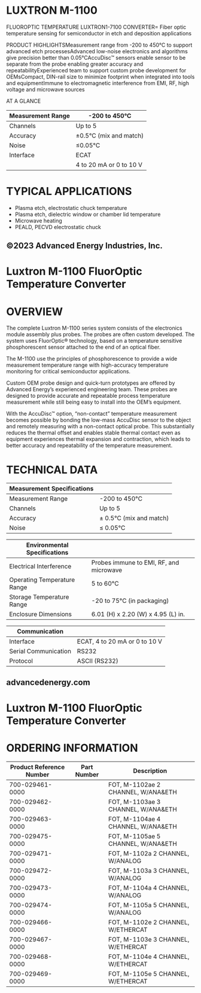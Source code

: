# LUXTRON M-1100

FLUOROPTIC TEMPERATURE LUXTRON1-7100 CONVERTER= Fiber optic temperature sensing for semiconductor in etch and deposition applications

PRODUCT HIGHLIGHTSMeasurement range from -200 to 450°C to support advanced etch processesAdvanced low-noise electronics and algorithms give precision better than 0.05°CAccuDisc™ sensors enable sensor to be separate from the probe enabling greater accuracy and repeatabilityExperienced team to support custom probe development for OEMsCompact, DIN-rail size to minimize footprint when integrated into tools and equipmentImmune to electromagnetic interference from EMI, RF, high voltage and microwave sources

AT A GLANCE

|Measurement Range|-200 to 450°C|
|---|---|
|Channels|Up to 5|
|Accuracy|±0.5°C (mix and match)|
|Noise|≤0.05°C|
|Interface|ECAT|
| |4 to 20 mA or 0 to 10 V|

# TYPICAL APPLICATIONS

- Plasma etch, electrostatic chuck temperature
- Plasma etch, dielectric window or chamber lid temperature
- Microwave heating
- PEALD, PECVD electrostatic chuck

©2023 Advanced Energy Industries, Inc.
---
# Luxtron M-1100 FluorOptic Temperature Converter

# OVERVIEW

The complete Luxtron M-1100 series system consists of the electronics module assembly plus probes. The probes are often custom developed. The system uses FluorOptic® technology, based on a temperature sensitive phosphorescent sensor attached to the end of an optical fiber.

The M-1100 use the principles of phosphorescence to provide a wide measurement temperature range with high-accuracy temperature monitoring for critical semiconductor applications.

Custom OEM probe design and quick-turn prototypes are offered by Advanced Energy’s experienced engineering team. These probes are designed to provide accurate and repeatable process temperature measurement while still being easy to install into the OEM’s equipment.

With the AccuDisc™ option, “non-contact” temperature measurement becomes possible by bonding the low-mass AccuDisc sensor to the object and remotely measuring with a non-contact optical probe. This substantially reduces the thermal offset and enables stable thermal contact even as equipment experiences thermal expansion and contraction, which leads to better accuracy and repeatability of the temperature measurement.

# TECHNICAL DATA

|Measurement Specifications| |
|---|---|
|Measurement Range|-200 to 450°C|
|Channels|Up to 5|
|Accuracy|± 0.5°C (mix and match)|
|Noise|≤ 0.05°C|

|Environmental Specifications| |
|---|---|
|Electrical Interference|Probes immune to EMI, RF, and microwave|
|Operating Temperature Range|5 to 60°C|
|Storage Temperature Range|-20 to 75°C (in packaging)|
|Enclosure Dimensions|6.01 (H) x 2.20 (W) x 4.95 (L) in.|

|Communication| |
|---|---|
|Interface|ECAT, 4 to 20 mA or 0 to 10 V|
|Serial Communication|RS232|
|Protocol|ASCII (RS232)|

advancedenergy.com
---
# Luxtron M-1100 FluorOptic Temperature Converter

# ORDERING INFORMATION

|Product Reference Number|Part Number|Description|
|---|---|---|
|700-029461-0000| |FOT, M-1102ae 2 CHANNEL, W/ANA&ETH|
|700-029462-0000| |FOT, M-1103ae 3 CHANNEL, W/ANA&ETH|
|700-029463-0000| |FOT, M-1104ae 4 CHANNEL, W/ANA&ETH|
|700-029475-0000| |FOT, M-1105ae 5 CHANNEL, W/ANA&ETH|
|700-029471-0000| |FOT, M-1102a 2 CHANNEL, W/ANALOG|
|700-029472-0000| |FOT, M-1103a 3 CHANNEL, W/ANALOG|
|700-029473-0000| |FOT, M-1104a 4 CHANNEL, W/ANALOG|
|700-029474-0000| |FOT, M-1105a 5 CHANNEL, W/ANALOG|
|700-029466-0000| |FOT, M-1102e 2 CHANNEL, W/ETHERCAT|
|700-029467-0000| |FOT, M-1103e 3 CHANNEL, W/ETHERCAT|
|700-029468-0000| |FOT, M-1104e 4 CHANNEL, W/ETHERCAT|
|700-029469-0000| |FOT, M-1105e 5 CHANNEL, W/ETHERCAT|
